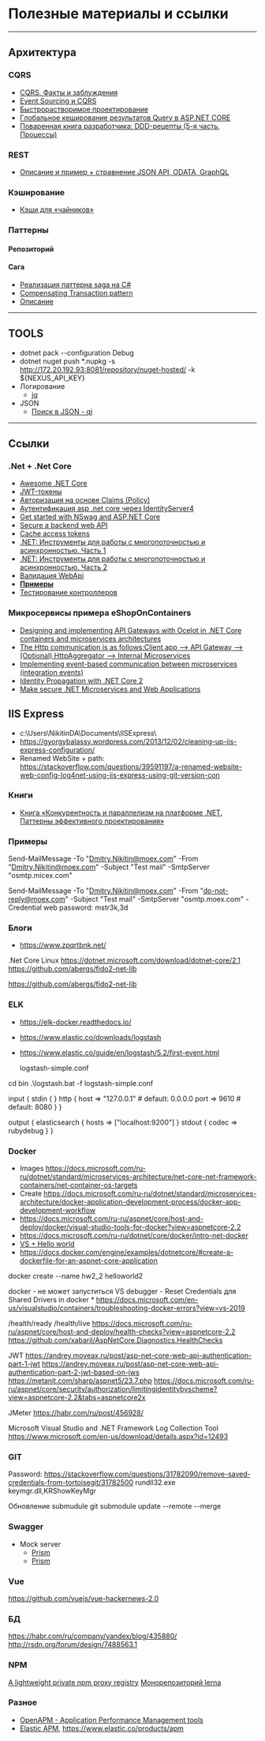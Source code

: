 # Полезные материалы и ссылки
---

## Архитектура

### CQRS
* [CQRS. Факты и заблуждения](https://habr.com/ru/post/347908/)
* [Event Sourcing и CQRS](https://habr.com/ru/company/nixsolutions/blog/321686/)
* [Быстрорастворимое проектирование](https://habr.com/ru/company/jugru/blog/447308/)
* [Глобальное кеширование результатов Query в ASP.NET CORE](https://habr.com/ru/post/449744/)
* [Поваренная книга разработчика: DDD-рецепты (5-я часть, Процессы)](https://habr.com/ru/post/454668/)

### REST
 * [Описание и пример + стравнение JSON API, ODATA, GraphQL](https://habr.com/ru/company/oleg-bunin/blog/433322/)

### Кэширование
 * [Кэши для «чайников»](https://habr.com/ru/company/google/blog/316344/)

### Паттерны
#### Репозиторий
#### Сага
  * [Реализация паттерна saga на C#](https://jira.moex.com/secure/attachment/85345/swagger%20accounts%20by%20contract%20id.yaml)
  * [Compensating Transaction pattern](https://docs.microsoft.com/en-us/azure/architecture/patterns/compensating-transaction)
  * [Описание](https://andrey.moveax.ru/post/patterns-oop-structural-flyweight)

---
## TOOLS

 * dotnet pack --configuration Debug
 * dotnet nuget push *.nupkg -s http://172.20.192.93:8081/repository/nuget-hosted/ -k ${NEXUS_API_KEY}
 * Логирование
   * [jq](https://stedolan.github.io/jq/tutorial/)
* JSON
  * [Поиск в JSON - qj](https://stedolan.github.io/jq/tutorial/)


---
## Ссылки
### .Net + .Net Core
 * [Awesome .NET Core](https://github.com/thangchung/awesome-dotnet-core)
 * [JWT-токены](https://metanit.com/sharp/aspnet5/23.7.php)
 * [Авторизация на основе Claims (Policy)](https://metanit.com/sharp/aspnet5/15.6.php)
 * [Аутентификация asp .net core через IdentityServer4](https://habr.com/ru/post/426289/)
 * [Get started with NSwag and ASP.NET Core](https://docs.microsoft.com/en-us/aspnet/core/tutorials/getting-started-with-nswag?view=aspnetcore-2.2&tabs=visual-studio)
 * [Secure a backend web API](https://docs.microsoft.com/en-us/azure/architecture/multitenant-identity/web-api)
 * [Cache access tokens](https://docs.microsoft.com/en-us/azure/architecture/multitenant-identity/token-cache)
 * [.NET: Инструменты для работы с многопоточностью и асинхронностью. Часть 1](https://habr.com/ru/post/452094/)
 * [.NET: Инструменты для работы с многопоточностью и асинхронностью. Часть 2](https://habr.com/ru/post/459514/)
 * [Валидация WebApi](http://anthonygiretti.com/2018/11/18/common-features-in-asp-net-core-2-1-webapi-validation/)
 * **[Примеры](https://github.com/aspnet/Entropy/tree/master/samples)**
 * [Тестирование контроллеров](https://docs.microsoft.com/ru-ru/aspnet/core/mvc/controllers/testing?view=aspnetcore-3.0)
 
### Микросервисы примера eShopOnContainers
 * [Designing and implementing API Gateways with Ocelot in .NET Core containers and microservices architectures](https://devblogs.microsoft.com/cesardelatorre/designing-and-implementing-api-gateways-with-ocelot-in-a-microservices-and-container-based-architecture/)
 * [The Http communication is as follows:Client app --> API Gateway --> (Optional) HttpAggregator --> Internal Microservices](https://github.com/dotnet-architecture/eShopOnContainers/issues/637)
 * [Implementing event-based communication between microservices (integration events)](https://docs.microsoft.com/en-us/dotnet/standard/microservices-architecture/multi-container-microservice-net-applications/integration-event-based-microservice-communications)
 * [Identity Propagation with .NET Core 2](https://jeroenhildering.com/2018/07/23/identity-propagation-with-net-core-2/)
 * [Make secure .NET Microservices and Web Applications](https://docs.microsoft.com/ru-ru/dotnet/standard/microservices-architecture/secure-net-microservices-web-applications/)
 

## IIS Express
 * c:\Users\NikitinDA\Documents\IISExpress\
 * https://gyorgybalassy.wordpress.com/2013/12/02/cleaning-up-iis-express-configuration/
 * Renamed WebSite + path: https://stackoverflow.com/questions/39591197/a-renamed-website-web-config-log4net-using-iis-express-using-git-version-con

### Книги
 * [Книга «Конкурентность и параллелизм на платформе .NET. Паттерны эффективного проектирования»](https://habr.com/ru/company/piter/blog/453804/)
 
 
### Примеры
Send-MailMessage -To "Dmitry.Nikitin@moex.com" -From "Dmitry.Nikitin@moex.com" -Subject "Test mail" -SmtpServer "osmtp.micex.com"

Send-MailMessage -To "Dmitry.Nikitin@moex.com" -From "do-not-reply@moex.com" -Subject "Test mail" -SmtpServer "osmtp.moex.com" -Credential web
password: mstr3k,3d
 
### Блоги
 * https://www.zpqrtbnk.net/


.Net Core Linux
https://dotnet.microsoft.com/download/dotnet-core/2.1
https://github.com/abergs/fido2-net-lib

https://github.com/abergs/fido2-net-lib

### ELK
 * https://elk-docker.readthedocs.io/
 * https://www.elastic.co/downloads/logstash
 * https://www.elastic.co/guide/en/logstash/5.2/first-event.html

	
	logstash-simple.conf

cd bin
.\logstash.bat -f logstash-simple.conf

input {
  stdin { }
  http {
    host => "127.0.0.1" # default: 0.0.0.0
    port => 9610 # default: 8080
  }
}

output {
  elasticsearch { hosts => ["localhost:9200"] }
  stdout { codec => rubydebug }
}


### Docker
* Images https://docs.microsoft.com/ru-ru/dotnet/standard/microservices-architecture/net-core-net-framework-containers/net-container-os-targets
* Create https://docs.microsoft.com/ru-ru/dotnet/standard/microservices-architecture/docker-application-development-process/docker-app-development-workflow
* https://docs.microsoft.com/ru-ru/aspnet/core/host-and-deploy/docker/visual-studio-tools-for-docker?view=aspnetcore-2.2
* https://docs.microsoft.com/ru-ru/dotnet/core/docker/intro-net-docker
* [VS + Hello world](https://docs.microsoft.com/ru-ru/dotnet/core/docker/build-container)
* https://docs.docker.com/engine/examples/dotnetcore/#create-a-dockerfile-for-an-aspnet-core-application

docker create --name hw2_2 helloworld2

docker - не может запуститься VS debugger - Reset Credentials для Shared Drivers in docker
    * https://docs.microsoft.com/en-us/visualstudio/containers/troubleshooting-docker-errors?view=vs-2019
	
/health/ready
/health/live
https://docs.microsoft.com/ru-ru/aspnet/core/host-and-deploy/health-checks?view=aspnetcore-2.2
https://github.com/xabaril/AspNetCore.Diagnostics.HealthChecks


JWT
https://andrey.moveax.ru/post/asp-net-core-web-api-authentication-part-1-jwt
https://andrey.moveax.ru/post/asp-net-core-web-api-authentication-part-2-jwt-based-on-jws
https://metanit.com/sharp/aspnet5/23.7.php
https://docs.microsoft.com/ru-ru/aspnet/core/security/authorization/limitingidentitybyscheme?view=aspnetcore-2.2&tabs=aspnetcore2x

JMeter
https://habr.com/ru/post/456928/


Microsoft Visual Studio and .NET Framework Log Collection Tool https://www.microsoft.com/en-us/download/details.aspx?id=12493


### GIT

Password: https://stackoverflow.com/questions/31782090/remove-saved-credentials-from-tortoisegit/31782500
rundll32.exe keymgr.dll,KRShowKeyMgr

Обновление submudule git submodule update --remote --merge

### Swagger
 * Mock server
   * [Prism](https://stoplight.io/p/docs/gh/stoplightio/prism/docs/guides/cli.md)
   * [Prism](https://help.stoplight.io/prism/getting-started/prism-introduction)


### Vue

https://github.com/vuejs/vue-hackernews-2.0

### БД
https://habr.com/ru/company/yandex/blog/435880/
http://rsdn.org/forum/design/7488563.1

### NPM
  [A lightweight private npm proxy registry](https://verdaccio.org)
  [Монорепозиторий lerna](https://habr.com/ru/company/yandex/blog/469021/)
  
### Разное
 * [OpenAPM - Application Performance Management tools](https://openapm.io/)
 * [Elastic APM](https://github.com/elastic/apm), https://www.elastic.co/products/apm
 
 
	

